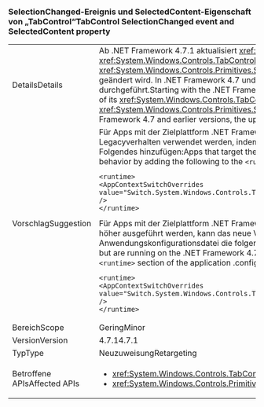 ### <a name="tabcontrol-selectionchanged-event-and-selectedcontent-property"></a><span data-ttu-id="5150f-101">SelectionChanged-Ereignis und SelectedContent-Eigenschaft von „TabControl“</span><span class="sxs-lookup"><span data-stu-id="5150f-101">TabControl SelectionChanged event and SelectedContent property</span></span>

|   |   |
|---|---|
|<span data-ttu-id="5150f-102">Details</span><span class="sxs-lookup"><span data-stu-id="5150f-102">Details</span></span>|<span data-ttu-id="5150f-103">Ab .NET Framework 4.7.1 aktualisiert <xref:System.Windows.Controls.TabControl> den Wert der <xref:System.Windows.Controls.TabControl.SelectedContent>-Eigenschaft, bevor das <xref:System.Windows.Controls.Primitives.Selector.SelectionChanged>-Ereignis ausgelöst wird, wenn die Auswahl geändert wird. In .NET Framework 4.7 und früher wurde das Update für „SelectedContent“ nach dem Ereignis durchgeführt.</span><span class="sxs-lookup"><span data-stu-id="5150f-103">Starting with the .NET Framework 4.7.1, a <xref:System.Windows.Controls.TabControl> updates the value of its <xref:System.Windows.Controls.TabControl.SelectedContent> property before raising the <xref:System.Windows.Controls.Primitives.Selector.SelectionChanged> event, when its selection changes.In the .NET Framework 4.7 and earlier versions, the update to SelectedContent happened after the event.</span></span>|
|<span data-ttu-id="5150f-104">Vorschlag</span><span class="sxs-lookup"><span data-stu-id="5150f-104">Suggestion</span></span>|<span data-ttu-id="5150f-105">Für Apps mit der Zielplattform .NET Framework 4.7.1 oder höher kann diese Änderung deaktiviert und das Legacyverhalten verwendet werden, indem Sie dem Abschnitt <code>&lt;runtime&gt;</code> der Anwendungskonfigurationsdatei Folgendes hinzufügen:</span><span class="sxs-lookup"><span data-stu-id="5150f-105">Apps that target the .NET Framework 4.7.1 or later can opt out of this change and use legacy behavior by adding the following to the <code>&lt;runtime&gt;</code> section of the application configuration file:</span></span><pre><code class="language-xml">&lt;runtime&gt;&#13;&#10;&lt;AppContextSwitchOverrides value=&quot;Switch.System.Windows.Controls.TabControl.SelectionPropertiesCanLagBehindSelectionChangedEvent=true&quot; /&gt;&#13;&#10;&lt;/runtime&gt;&#13;&#10;</code></pre><span data-ttu-id="5150f-106">Für Apps mit der Zielplattform .NET Framework 4.7 oder früheren Versionen, die unter .NET Framework 4.7.1 oder höher ausgeführt werden, kann das neue Verhalten aktiviert werden, indem Sie dem Abschnitt <code>&lt;runtime&gt;</code> der Anwendungskonfigurationsdatei die folgende Zeile hinzufügen:</span><span class="sxs-lookup"><span data-stu-id="5150f-106">Apps that target the .NET Framework 4.7 or earlier but are running on the .NET Framework 4.7.1 or later can enable the new behavior by adding the following line to the <code>&lt;runtime&gt;</code> section of the application .configuration file:</span></span><pre><code class="language-xml">&lt;runtime&gt;&#13;&#10;&lt;AppContextSwitchOverrides value=&quot;Switch.System.Windows.Controls.TabControl.SelectionPropertiesCanLagBehindSelectionChangedEvent=false&quot; /&gt;&#13;&#10;&lt;/runtime&gt;&#13;&#10;</code></pre>|
|<span data-ttu-id="5150f-107">Bereich</span><span class="sxs-lookup"><span data-stu-id="5150f-107">Scope</span></span>|<span data-ttu-id="5150f-108">Gering</span><span class="sxs-lookup"><span data-stu-id="5150f-108">Minor</span></span>|
|<span data-ttu-id="5150f-109">Version</span><span class="sxs-lookup"><span data-stu-id="5150f-109">Version</span></span>|<span data-ttu-id="5150f-110">4.7.1</span><span class="sxs-lookup"><span data-stu-id="5150f-110">4.7.1</span></span>|
|<span data-ttu-id="5150f-111">Typ</span><span class="sxs-lookup"><span data-stu-id="5150f-111">Type</span></span>|<span data-ttu-id="5150f-112">Neuzuweisung</span><span class="sxs-lookup"><span data-stu-id="5150f-112">Retargeting</span></span>|
|<span data-ttu-id="5150f-113">Betroffene APIs</span><span class="sxs-lookup"><span data-stu-id="5150f-113">Affected APIs</span></span>|<ul><li><xref:System.Windows.Controls.TabControl.SelectedContent?displayProperty=nameWithType></li><li><xref:System.Windows.Controls.Primitives.Selector.SelectionChanged?displayProperty=nameWithType></li></ul>|

